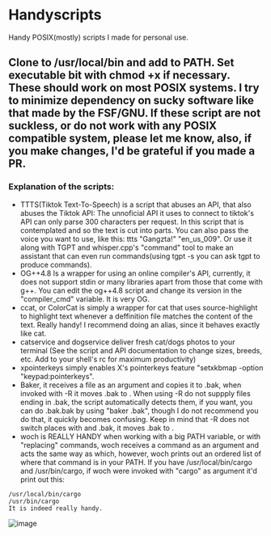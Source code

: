 # Handyscripts
Handy POSIX(mostly) scripts I made for personal use.
##  Clone to /usr/local/bin and add to PATH. Set executable bit with chmod +x if necessary. These should work on most POSIX systems. I try to minimize dependency on sucky software like that made by the FSF/GNU. If these script are not suckless, or do not work with any POSIX compatible system, please let me know, also, if you make changes, I'd be grateful if you made a PR.

### Explanation of the scripts:
 - TTTS(Tiktok Text-To-Speech) is a script that abuses an API, that also abuses the Tiktok API: The unnoficial API it uses to connect to tiktok's API can only parse 300 characters per request. In this script that is contemplated and so the text is cut into parts. You can also pass the voice you want to use, like this: ttts "Gangzta!" "en_us_009". Or use it along with TGPT and whisper.cpp's "command" tool to make an assistant that can even run commands(using tgpt -s you can ask tgpt to produce commands).
 - OG++4.8 Is a wrapper for using an online compiler's API, currently, it does not support stdin or many libraries apart from those that come with g++. You can edit the og++4.8 script and change its version in the "compiler_cmd" variable. It is very OG.
 - ccat, or ColorCat is simply a wrapper for cat that uses source-highlight to highlight text whenever a deffinition file matches the content of the text. Really handy! I recommend doing an alias, since it behaves exactly like cat.
 - catservice and dogservice deliver fresh cat/dogs photos to your terminal (See the script and API documentation to change sizes, breeds, etc. Add to your shell's rc for maximum productivity)
 - xpointerkeys simply enables X's pointerkeys feature "setxkbmap -option "keypad:pointerkeys".
- Baker, it receives a file as an argument and copies it to <file>.bak, when invoked with -R it moves <file>.bak to <file>. When using -R do not suppply files ending in .bak, the script automatically detects them, if you want, you can do .bak.bak by using "baker <file>.bak", though I do not recommend you do that, it quickly becomes confusing. Keep in mind that -R does not switch places with <file> and <file>.bak, it moves <file>.bak to <file>.
- woch is REALLY HANDY when working with a big PATH variable, or with "replacing" commands, woch receives a command as an argument and acts the same way as which, however, woch prints out an ordered list of where that command is in your PATH. If you have /usr/local/bin/cargo and /usr/bin/cargo, if woch were invoked with "cargo" as argument it'd print out this:
```
/usr/local/bin/cargo
/usr/bin/cargo
It is indeed really handy.
```

![image](https://github.com/xplshn/Handyscripts/assets/114888778/442b2ff0-ec1a-49eb-abf4-9eef15ecfcd0)
